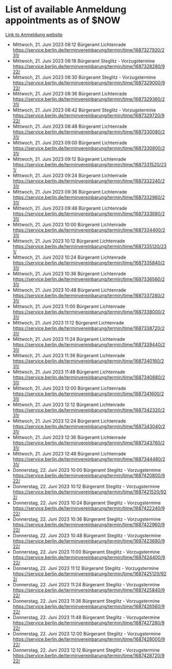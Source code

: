 # List of available Anmeldung appointments as of $NOW
[Link to Anmeldung website](https://service.berlin.de/terminvereinbarung/termin/tag.php?termin=1&anliegen[]=120686&dienstleisterlist=122210,122217,327316,122219,327312,122227,327314,122231,327346,122243,327348,122254,122252,329742,122260,329745,122262,329748,122271,327278,122273,327274,122277,327276,330436,122280,327294,122282,327290,122284,327292,122291,327270,122285,327266,122286,327264,122296,327268,150230,329760,122297,327286,122294,327284,122312,329763,122314,329775,122304,327330,122311,327334,122309,327332,317869,122281,327352,122279,329772,122283,122276,327324,122274,327326,122267,329766,122246,327318,122251,327320,122257,327322,122208,327298,122226,327300&herkunft=http%3A%2F%2Fservice.berlin.de%2Fdienstleistung%2F120686%2F)
- Mittwoch, 21. Juni 2023 08:12 Bürgeramt Lichtenrade https://service.berlin.de/terminvereinbarung/termin/time/1687327920/231/
- Mittwoch, 21. Juni 2023 08:18 Bürgeramt Steglitz - Vorzugstermine https://service.berlin.de/terminvereinbarung/termin/time/1687328280/922/
- Mittwoch, 21. Juni 2023 08:30 Bürgeramt Steglitz - Vorzugstermine https://service.berlin.de/terminvereinbarung/termin/time/1687329000/922/
- Mittwoch, 21. Juni 2023 08:36 Bürgeramt Lichtenrade https://service.berlin.de/terminvereinbarung/termin/time/1687329360/231/
- Mittwoch, 21. Juni 2023 08:42 Bürgeramt Steglitz - Vorzugstermine https://service.berlin.de/terminvereinbarung/termin/time/1687329720/922/
- Mittwoch, 21. Juni 2023 08:48 Bürgeramt Lichtenrade https://service.berlin.de/terminvereinbarung/termin/time/1687330080/231/
- Mittwoch, 21. Juni 2023 09:00 Bürgeramt Lichtenrade https://service.berlin.de/terminvereinbarung/termin/time/1687330800/231/
- Mittwoch, 21. Juni 2023 09:12 Bürgeramt Lichtenrade https://service.berlin.de/terminvereinbarung/termin/time/1687331520/231/
- Mittwoch, 21. Juni 2023 09:24 Bürgeramt Lichtenrade https://service.berlin.de/terminvereinbarung/termin/time/1687332240/231/
- Mittwoch, 21. Juni 2023 09:36 Bürgeramt Lichtenrade https://service.berlin.de/terminvereinbarung/termin/time/1687332960/231/
- Mittwoch, 21. Juni 2023 09:48 Bürgeramt Lichtenrade https://service.berlin.de/terminvereinbarung/termin/time/1687333680/231/
- Mittwoch, 21. Juni 2023 10:00 Bürgeramt Lichtenrade https://service.berlin.de/terminvereinbarung/termin/time/1687334400/231/
- Mittwoch, 21. Juni 2023 10:12 Bürgeramt Lichtenrade https://service.berlin.de/terminvereinbarung/termin/time/1687335120/231/
- Mittwoch, 21. Juni 2023 10:24 Bürgeramt Lichtenrade https://service.berlin.de/terminvereinbarung/termin/time/1687335840/231/
- Mittwoch, 21. Juni 2023 10:36 Bürgeramt Lichtenrade https://service.berlin.de/terminvereinbarung/termin/time/1687336560/231/
- Mittwoch, 21. Juni 2023 10:48 Bürgeramt Lichtenrade https://service.berlin.de/terminvereinbarung/termin/time/1687337280/231/
- Mittwoch, 21. Juni 2023 11:00 Bürgeramt Lichtenrade https://service.berlin.de/terminvereinbarung/termin/time/1687338000/231/
- Mittwoch, 21. Juni 2023 11:12 Bürgeramt Lichtenrade https://service.berlin.de/terminvereinbarung/termin/time/1687338720/231/
- Mittwoch, 21. Juni 2023 11:24 Bürgeramt Lichtenrade https://service.berlin.de/terminvereinbarung/termin/time/1687339440/231/
- Mittwoch, 21. Juni 2023 11:36 Bürgeramt Lichtenrade https://service.berlin.de/terminvereinbarung/termin/time/1687340160/231/
- Mittwoch, 21. Juni 2023 11:48 Bürgeramt Lichtenrade https://service.berlin.de/terminvereinbarung/termin/time/1687340880/231/
- Mittwoch, 21. Juni 2023 12:00 Bürgeramt Lichtenrade https://service.berlin.de/terminvereinbarung/termin/time/1687341600/231/
- Mittwoch, 21. Juni 2023 12:12 Bürgeramt Lichtenrade https://service.berlin.de/terminvereinbarung/termin/time/1687342320/231/
- Mittwoch, 21. Juni 2023 12:24 Bürgeramt Lichtenrade https://service.berlin.de/terminvereinbarung/termin/time/1687343040/231/
- Mittwoch, 21. Juni 2023 12:36 Bürgeramt Lichtenrade https://service.berlin.de/terminvereinbarung/termin/time/1687343760/231/
- Mittwoch, 21. Juni 2023 12:48 Bürgeramt Lichtenrade https://service.berlin.de/terminvereinbarung/termin/time/1687344480/231/
- Donnerstag, 22. Juni 2023 10:00 Bürgeramt Steglitz - Vorzugstermine https://service.berlin.de/terminvereinbarung/termin/time/1687420800/922/
- Donnerstag, 22. Juni 2023 10:12 Bürgeramt Steglitz - Vorzugstermine https://service.berlin.de/terminvereinbarung/termin/time/1687421520/922/
- Donnerstag, 22. Juni 2023 10:24 Bürgeramt Steglitz - Vorzugstermine https://service.berlin.de/terminvereinbarung/termin/time/1687422240/922/
- Donnerstag, 22. Juni 2023 10:36 Bürgeramt Steglitz - Vorzugstermine https://service.berlin.de/terminvereinbarung/termin/time/1687422960/922/
- Donnerstag, 22. Juni 2023 10:48 Bürgeramt Steglitz - Vorzugstermine https://service.berlin.de/terminvereinbarung/termin/time/1687423680/922/
- Donnerstag, 22. Juni 2023 11:00 Bürgeramt Steglitz - Vorzugstermine https://service.berlin.de/terminvereinbarung/termin/time/1687424400/922/
- Donnerstag, 22. Juni 2023 11:12 Bürgeramt Steglitz - Vorzugstermine https://service.berlin.de/terminvereinbarung/termin/time/1687425120/922/
- Donnerstag, 22. Juni 2023 11:24 Bürgeramt Steglitz - Vorzugstermine https://service.berlin.de/terminvereinbarung/termin/time/1687425840/922/
- Donnerstag, 22. Juni 2023 11:36 Bürgeramt Steglitz - Vorzugstermine https://service.berlin.de/terminvereinbarung/termin/time/1687426560/922/
- Donnerstag, 22. Juni 2023 11:48 Bürgeramt Steglitz - Vorzugstermine https://service.berlin.de/terminvereinbarung/termin/time/1687427280/922/
- Donnerstag, 22. Juni 2023 12:00 Bürgeramt Steglitz - Vorzugstermine https://service.berlin.de/terminvereinbarung/termin/time/1687428000/922/
- Donnerstag, 22. Juni 2023 12:12 Bürgeramt Steglitz - Vorzugstermine https://service.berlin.de/terminvereinbarung/termin/time/1687428720/922/
